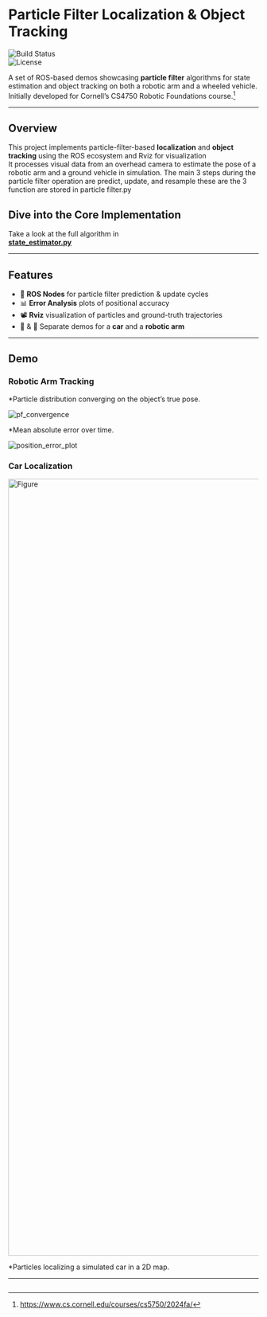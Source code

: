 # Particle Filter Localization & Object Tracking

![Build Status](https://img.shields.io/badge/ROS-Foxy-blue)  
![License](https://img.shields.io/badge/License-MIT-yellow.svg)

A set of ROS-based demos showcasing **particle filter** algorithms for state estimation and object tracking on both a robotic arm and a wheeled vehicle.  
Initially developed for Cornell’s CS4750 Robotic Foundations course.[^0]

---
## Overview

This project implements particle-filter-based **localization** and **object tracking** using the ROS ecosystem and Rviz for visualization  
It processes visual data from an overhead camera to estimate the pose of a robotic arm and a ground vehicle in simulation. The main 3 steps during the particle filter operation are predict, update, and resample these are the 3 function are stored in particle filter.py

## Dive into the Core Implementation

Take a look at the full algorithm in  
[**state_estimator.py**](./particle_filter.py)  

---

## Features

- 🔧 **ROS Nodes** for particle filter prediction & update cycles  
- 📊 **Error Analysis** plots of positional accuracy  
- 📽️ **Rviz** visualization of particles and ground-truth trajectories  
- 🚗 & 🤖 Separate demos for a **car** and a **robotic arm** 

---

## Demo

### Robotic Arm Tracking  
 
*Particle distribution converging on the object’s true pose.

![pf_convergence](https://github.com/user-attachments/assets/e6b684b9-3206-4e93-a649-a49753fe3abd)


*Mean absolute error over time.

![position_error_plot](https://github.com/user-attachments/assets/09b9888a-8e1a-455b-8133-d972c043415f)

### Car Localization  
<img width="1561" alt="Figure" src="https://github.com/user-attachments/assets/edb3d178-4154-4a44-a1c2-005e05e5130c" />

*Particles localizing a simulated car in a 2D map.

---
[^0]: https://www.cs.cornell.edu/courses/cs5750/2024fa/
``` :contentReference[oaicite:3]{index=0}  
